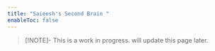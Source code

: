 ```yaml
---
title: "Saieesh's Second Brain "
enableToc: false
---
```


>[!NOTE]-  This is a work in progress.
 >will update this page later.



